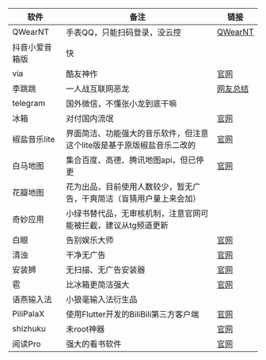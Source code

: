 | 软件 | 备注 | 链接 |
| ----------- | ----------- | ----------- |
| QWearNT | 手表QQ，只能扫码登录，没云控  | [QWearNT](https://github.com/java30433/QWearNT) |
| 抖音小爱音箱版 | 快 |
| via | 酷友神作 | [官网](https://viayoo.com/zh-cn/) |
| 李跳跳 | 一人战互联网恶龙 | [网友总结](http://ad-litiaotiao.com/#) |
| telegram | 国外微信，不懂张小龙到底干嘛 | 
|冰箱|对付国内流氓|[官网](https://iceboxdoc.catchingnow.com/) |
|椒盐音乐lite|界面简洁、功能强大的音乐软件，但注意这个lite版是基于原版椒盐音乐二改的|[官网](https://moriafly.com/salt-player/lite.html)|
|白马地图|集合百度、高德、腾讯地图api，但已停更|[官网](https://www.bmaps.cn/help.html)|
|花瓣地图|花为出品，目前使用人数较少，暂无广告，干爽简洁（盲猜用户量上来会加）|
|奇妙应用|小绿书替代品，无审核机制，注意官网可能被拦截，建议从tg频道更新|
|白眼|告别娱乐大师|[官网](https://epcdiy.org)|
|清浊|干净无广告|[官网](https://www.dircleaner.com)|
|安装狮|无扫描、无广告安装器|[官网](https://github.com/dadaewq/Install-Lion)|
|雹|比冰箱更简洁强大|[官网](https://github.com/aistra0528/Hail)|
|语燕输入法|小狼毫输入法衍生品|[](https://github.com/gurecn/YuyanIme)|
|PiliPalaX|使用Flutter开发的BiliBili第三方客户端|[官网](https://github.com/orz12/PiliPalaX)|
|shizhuku|未root神器|[官网](https://github.com/RikkaApps/Shizuku/releases)|
|阅读Pro|强大的看书软件|[官网](https://github.com/gedoor/legado)|